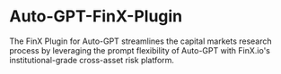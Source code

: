 # Auto-GPT-FinX-Plugin
The FinX Plugin for Auto-GPT streamlines the capital markets research process by leveraging the prompt flexibility of Auto-GPT with FinX.io's institutional-grade cross-asset risk platform.
